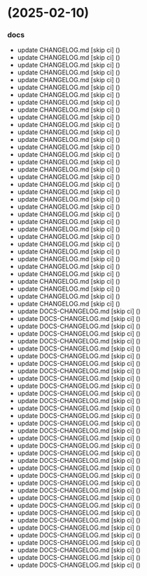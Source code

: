 #  (2025-02-10)


### docs

* update CHANGELOG.md [skip ci] ([](https://github.com/pos-fiap-schepis/hackton-spring-app/commit/a2b9f631b9e6052ad63c5f9c4389f851d7dc3bc3))
* update CHANGELOG.md [skip ci] ([](https://github.com/pos-fiap-schepis/hackton-spring-app/commit/7f2350979ee754437824ffb979706f6e5e15de7f))
* update CHANGELOG.md [skip ci] ([](https://github.com/pos-fiap-schepis/hackton-spring-app/commit/f55f7bda2e7c9ac609c65359c129914dd4f8e9bf))
* update CHANGELOG.md [skip ci] ([](https://github.com/pos-fiap-schepis/hackton-spring-app/commit/b990909aeabbcef315d4389c3b8bd00250dc698e))
* update CHANGELOG.md [skip ci] ([](https://github.com/pos-fiap-schepis/hackton-spring-app/commit/e1f18e4d0451ce018a82c040c5fcb8e401375f32))
* update CHANGELOG.md [skip ci] ([](https://github.com/pos-fiap-schepis/hackton-spring-app/commit/02dcf9d496810a9a56245dcde4e3b61e86f87bfc))
* update CHANGELOG.md [skip ci] ([](https://github.com/pos-fiap-schepis/hackton-spring-app/commit/a95e32858cf222eba608f7bf32e9b12968971606))
* update CHANGELOG.md [skip ci] ([](https://github.com/pos-fiap-schepis/hackton-spring-app/commit/1f724fbec4414b403b6b347eb215399387fe32e4))
* update CHANGELOG.md [skip ci] ([](https://github.com/pos-fiap-schepis/hackton-spring-app/commit/d3ee8c952819c1bfa2f89c3c11491ee30a5780a8))
* update CHANGELOG.md [skip ci] ([](https://github.com/pos-fiap-schepis/hackton-spring-app/commit/735bb4dbd71c24556b677cc762b7389922461217))
* update CHANGELOG.md [skip ci] ([](https://github.com/pos-fiap-schepis/hackton-spring-app/commit/6c31279e56334291b255ec15f29ca0aec9b0e094))
* update CHANGELOG.md [skip ci] ([](https://github.com/pos-fiap-schepis/hackton-spring-app/commit/28e763123b6974bf5152a85ad34f33d431791124))
* update CHANGELOG.md [skip ci] ([](https://github.com/pos-fiap-schepis/hackton-spring-app/commit/f171851058de22f1b2abef6a581491681dcbc972))
* update CHANGELOG.md [skip ci] ([](https://github.com/pos-fiap-schepis/hackton-spring-app/commit/b86d8222595929393a3127f412b9918806971f3d))
* update CHANGELOG.md [skip ci] ([](https://github.com/pos-fiap-schepis/hackton-spring-app/commit/56cb796d13e37c4e9c3d5385e09d5a45953877ac))
* update CHANGELOG.md [skip ci] ([](https://github.com/pos-fiap-schepis/hackton-spring-app/commit/704045136aafecb3dac78a3f3412a2d6a4b62adb))
* update CHANGELOG.md [skip ci] ([](https://github.com/pos-fiap-schepis/hackton-spring-app/commit/a027fa50945c051e3d46bce69e215202e7a8d2eb))
* update CHANGELOG.md [skip ci] ([](https://github.com/pos-fiap-schepis/hackton-spring-app/commit/9ea95b8bdfe4e45fbcdf6d0500dbbc56f5f7bede))
* update CHANGELOG.md [skip ci] ([](https://github.com/pos-fiap-schepis/hackton-spring-app/commit/a29976b7297309fc3b77a56c49e8d2185ab772e5))
* update CHANGELOG.md [skip ci] ([](https://github.com/pos-fiap-schepis/hackton-spring-app/commit/5f312155176cb8acdb7bce78205e8a72a4ad3656))
* update CHANGELOG.md [skip ci] ([](https://github.com/pos-fiap-schepis/hackton-spring-app/commit/7576680bbb4b43d4c23e2fbd5a41ce8482cd692f))
* update CHANGELOG.md [skip ci] ([](https://github.com/pos-fiap-schepis/hackton-spring-app/commit/3364926613dfd6ae1a55c886e8628edb4629e228))
* update CHANGELOG.md [skip ci] ([](https://github.com/pos-fiap-schepis/hackton-spring-app/commit/2c7b4251e641b8d4d8efacfb5a786184e8b1f4ca))
* update CHANGELOG.md [skip ci] ([](https://github.com/pos-fiap-schepis/hackton-spring-app/commit/75555888b05dc52de5da710fc381bf2c9b8834ea))
* update CHANGELOG.md [skip ci] ([](https://github.com/pos-fiap-schepis/hackton-spring-app/commit/621244c28d21277a5c1f8a3700465e775ebfff70))
* update CHANGELOG.md [skip ci] ([](https://github.com/pos-fiap-schepis/hackton-spring-app/commit/37377333ccc221929313af0027712250b8a60474))
* update CHANGELOG.md [skip ci] ([](https://github.com/pos-fiap-schepis/hackton-spring-app/commit/25a66b814a4fd8fdce32b37c47edfab1c44cc6e2))
* update CHANGELOG.md [skip ci] ([](https://github.com/pos-fiap-schepis/hackton-spring-app/commit/e751cefc1e4c0d76b3db16287e503e1e9707d3e1))
* update CHANGELOG.md [skip ci] ([](https://github.com/pos-fiap-schepis/hackton-spring-app/commit/582bc26a8e421817557fa5bb850702d11a208db3))
* update CHANGELOG.md [skip ci] ([](https://github.com/pos-fiap-schepis/hackton-spring-app/commit/d8a9e8556f7c09afc49e0cef9731fd195ac81731))
* update CHANGELOG.md [skip ci] ([](https://github.com/pos-fiap-schepis/hackton-spring-app/commit/6df3e18560fe479d2c07296656c06a83d05068db))
* update CHANGELOG.md [skip ci] ([](https://github.com/pos-fiap-schepis/hackton-spring-app/commit/448965c4d1910632bc0a557969e4b3e6c6279c8f))
* update CHANGELOG.md [skip ci] ([](https://github.com/pos-fiap-schepis/hackton-spring-app/commit/37cd5a7e8f804c886029f95ad1ed1f6391b74b6b))
* update CHANGELOG.md [skip ci] ([](https://github.com/pos-fiap-schepis/hackton-spring-app/commit/9b643abda9a44761fad50258d11e547e2c1dd59f))
* update CHANGELOG.md [skip ci] ([](https://github.com/pos-fiap-schepis/hackton-spring-app/commit/f6f9863aa7aa50e17e8bf48ebd615c3e58919598))
* update DOCS-CHANGELOG.md [skip ci] ([](https://github.com/pos-fiap-schepis/hackton-spring-app/commit/30f52aa0fff02a2c3c0f2c5fc24afb684310b78b))
* update DOCS-CHANGELOG.md [skip ci] ([](https://github.com/pos-fiap-schepis/hackton-spring-app/commit/c178d06b351575cccbb579185f3dc34b8bafd53e))
* update DOCS-CHANGELOG.md [skip ci] ([](https://github.com/pos-fiap-schepis/hackton-spring-app/commit/9ed7ed8fa4e9f2f4700ee5fed1ed8cc4c3968d91))
* update DOCS-CHANGELOG.md [skip ci] ([](https://github.com/pos-fiap-schepis/hackton-spring-app/commit/a1c1cfbd08d27c6a94fdfa9704d7c9be6c1be1ae))
* update DOCS-CHANGELOG.md [skip ci] ([](https://github.com/pos-fiap-schepis/hackton-spring-app/commit/fa84d7655ff350512fe72e5bc46656765ed85f45))
* update DOCS-CHANGELOG.md [skip ci] ([](https://github.com/pos-fiap-schepis/hackton-spring-app/commit/15c9b845700fd18fac7cc4f587b421fe853bea6c))
* update DOCS-CHANGELOG.md [skip ci] ([](https://github.com/pos-fiap-schepis/hackton-spring-app/commit/948751014029191b872302701e43cae69e807cd9))
* update DOCS-CHANGELOG.md [skip ci] ([](https://github.com/pos-fiap-schepis/hackton-spring-app/commit/0017cd7d0630d5abb9acd712b9e9b5437cf4fc6a))
* update DOCS-CHANGELOG.md [skip ci] ([](https://github.com/pos-fiap-schepis/hackton-spring-app/commit/2005a3ddf8c80f19e600679da52849188315b9f6))
* update DOCS-CHANGELOG.md [skip ci] ([](https://github.com/pos-fiap-schepis/hackton-spring-app/commit/3a87215461a844c7a552cefd20c8f52280d54a6e))
* update DOCS-CHANGELOG.md [skip ci] ([](https://github.com/pos-fiap-schepis/hackton-spring-app/commit/e6fc4d3a21c226a9565dea26066b8e48776fa6db))
* update DOCS-CHANGELOG.md [skip ci] ([](https://github.com/pos-fiap-schepis/hackton-spring-app/commit/b9037047c2ec4cd5518fd1f17caf2dd174fa3763))
* update DOCS-CHANGELOG.md [skip ci] ([](https://github.com/pos-fiap-schepis/hackton-spring-app/commit/85b6e3e6f0fda96523af495a7c85ba0fd4f71ebd))
* update DOCS-CHANGELOG.md [skip ci] ([](https://github.com/pos-fiap-schepis/hackton-spring-app/commit/33397c4b8d6078fb8e4ed2089f09a29730b6b2df))
* update DOCS-CHANGELOG.md [skip ci] ([](https://github.com/pos-fiap-schepis/hackton-spring-app/commit/25ae630c3eebd744209b8b818f0979cc25dd1672))
* update DOCS-CHANGELOG.md [skip ci] ([](https://github.com/pos-fiap-schepis/hackton-spring-app/commit/f8a47f02111b6f8b340e27509a184455afba42d8))
* update DOCS-CHANGELOG.md [skip ci] ([](https://github.com/pos-fiap-schepis/hackton-spring-app/commit/fb90143a02f8c85ca6f0cfd0de696e4f96b5430d))
* update DOCS-CHANGELOG.md [skip ci] ([](https://github.com/pos-fiap-schepis/hackton-spring-app/commit/88797883e1689b81d704eb270a608d229a89a873))
* update DOCS-CHANGELOG.md [skip ci] ([](https://github.com/pos-fiap-schepis/hackton-spring-app/commit/8e35778dc0e519daab238d79e8f2a88be072b576))
* update DOCS-CHANGELOG.md [skip ci] ([](https://github.com/pos-fiap-schepis/hackton-spring-app/commit/e526bd396eace15525349538ea61f3beb16c9e66))
* update DOCS-CHANGELOG.md [skip ci] ([](https://github.com/pos-fiap-schepis/hackton-spring-app/commit/2c459b31ddc3847c378469f1ecb696b39eb44704))
* update DOCS-CHANGELOG.md [skip ci] ([](https://github.com/pos-fiap-schepis/hackton-spring-app/commit/ddfced1d54d2af0220075c33860e17cac8fc14d2))
* update DOCS-CHANGELOG.md [skip ci] ([](https://github.com/pos-fiap-schepis/hackton-spring-app/commit/087426d7811c1713b88ab10b3a1338dc74852f24))
* update DOCS-CHANGELOG.md [skip ci] ([](https://github.com/pos-fiap-schepis/hackton-spring-app/commit/f3c47840619f394f568ce4c8c65f5e75f4ef10f6))
* update DOCS-CHANGELOG.md [skip ci] ([](https://github.com/pos-fiap-schepis/hackton-spring-app/commit/28d8e5050074c078c360aad2d057a03938af54bd))
* update DOCS-CHANGELOG.md [skip ci] ([](https://github.com/pos-fiap-schepis/hackton-spring-app/commit/e3c1921cfbbdda0f07a4a6f898b55f0495452ece))
* update DOCS-CHANGELOG.md [skip ci] ([](https://github.com/pos-fiap-schepis/hackton-spring-app/commit/b43e925edf933aa4355c44d152ae2f23e0dbdb16))
* update DOCS-CHANGELOG.md [skip ci] ([](https://github.com/pos-fiap-schepis/hackton-spring-app/commit/4afddd33651e81d457e4c49f4a1b900985a364e4))
* update DOCS-CHANGELOG.md [skip ci] ([](https://github.com/pos-fiap-schepis/hackton-spring-app/commit/e0b4359f074cee9321702b86b467610db6a5fec4))
* update DOCS-CHANGELOG.md [skip ci] ([](https://github.com/pos-fiap-schepis/hackton-spring-app/commit/0a76710950fc29c2d402f377d4f2a749d554cc8c))
* update DOCS-CHANGELOG.md [skip ci] ([](https://github.com/pos-fiap-schepis/hackton-spring-app/commit/1a827abb17c3bc350eee2ef8c6f3b09d9998b305))
* update DOCS-CHANGELOG.md [skip ci] ([](https://github.com/pos-fiap-schepis/hackton-spring-app/commit/8d89c5a7d26224fdd5fc7a94d97d28c6038e5cb8))
* update DOCS-CHANGELOG.md [skip ci] ([](https://github.com/pos-fiap-schepis/hackton-spring-app/commit/e8401ea2b5ce9b5e2d28fa0f18235abfc7b82bea))
* update DOCS-CHANGELOG.md [skip ci] ([](https://github.com/pos-fiap-schepis/hackton-spring-app/commit/62b5f6b0b64aca1703c125c338fbe0590362d75f))
* update DOCS-CHANGELOG.md [skip ci] ([](https://github.com/pos-fiap-schepis/hackton-spring-app/commit/ad01305fe935cb9235928ddbf217db27a80fc37d))



